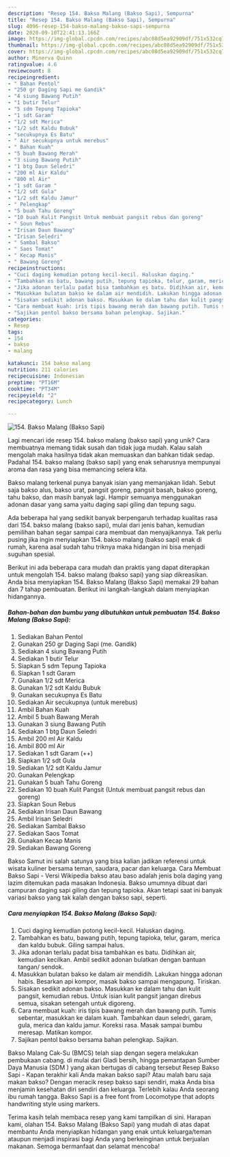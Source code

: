 ```yaml
---
description: "Resep 154. Bakso Malang (Bakso Sapi), Sempurna"
title: "Resep 154. Bakso Malang (Bakso Sapi), Sempurna"
slug: 4096-resep-154-bakso-malang-bakso-sapi-sempurna
date: 2020-09-10T22:41:13.166Z
image: https://img-global.cpcdn.com/recipes/abc08d5ea92909df/751x532cq70/154-bakso-malang-bakso-sapi-foto-resep-utama.jpg
thumbnail: https://img-global.cpcdn.com/recipes/abc08d5ea92909df/751x532cq70/154-bakso-malang-bakso-sapi-foto-resep-utama.jpg
cover: https://img-global.cpcdn.com/recipes/abc08d5ea92909df/751x532cq70/154-bakso-malang-bakso-sapi-foto-resep-utama.jpg
author: Minerva Quinn
ratingvalue: 4.6
reviewcount: 8
recipeingredient:
- " Bahan Pentol"
- "250 gr Daging Sapi me Gandik"
- "4 siung Bawang Putih"
- "1 butir Telur"
- "5 sdm Tepung Tapioka"
- "1 sdt Garam"
- "1/2 sdt Merica"
- "1/2 sdt Kaldu Bubuk"
- "secukupnya Es Batu"
- " Air secukupnya untuk merebus"
- " Bahan Kuah"
- "5 buah Bawang Merah"
- "3 siung Bawang Putih"
- "1 btg Daun Seledri"
- "200 ml Air Kaldu"
- "800 ml Air"
- "1 sdt Garam "
- "1/2 sdt Gula"
- "1/2 sdt Kaldu Jamur"
- " Pelengkap"
- "5 buah Tahu Goreng"
- "10 buah Kulit Pangsit Untuk membuat pangsit rebus dan goreng"
- " Soun Rebus"
- "Irisan Daun Bawang"
- "Irisan Seledri"
- " Sambal Bakso"
- " Saos Tomat"
- " Kecap Manis"
- " Bawang Goreng"
recipeinstructions:
- "Cuci daging kemudian potong kecil-kecil. Haluskan daging."
- "Tambahkan es batu, bawang putih, tepung tapioka, telur, garam, merica dan kaldu bubuk. Giling sampai halus."
- "Jika adonan terlalu padat bisa tambahkan es batu. Didihkan air, kemudian kecilkan. Ambil sedikit adonan bulatkan dengan bantuan tangan/ sendok."
- "Masukkan bulatan bakso ke dalam air mendidih. Lakukan hingga adonan habis. Besarkan api kompor, masak bakso sampai mengapung. Tiriskan."
- "Sisakan sedikit adonan bakso. Masukkan ke dalam tahu dan kulit pangsit, kemudian rebus. Untuk isian kulit pangsit jangan direbus semua, sisakan setengah untuk digoreng."
- "Cara membuat kuah: iris tipis bawang merah dan bawang putih. Tumis sebentar, masukkan ke dalam kuah. Tambahkan daun seledri, garam, gula, merica dan kaldu jamur. Koreksi rasa. Masak sampai bumbu meresap. Matikan kompor."
- "Sajikan pentol bakso bersama bahan pelengkap. Sajikan."
categories:
- Resep
tags:
- 154
- bakso
- malang

katakunci: 154 bakso malang 
nutrition: 211 calories
recipecuisine: Indonesian
preptime: "PT16M"
cooktime: "PT34M"
recipeyield: "2"
recipecategory: Lunch

---
```



![154. Bakso Malang (Bakso Sapi)](https://img-global.cpcdn.com/recipes/abc08d5ea92909df/751x532cq70/154-bakso-malang-bakso-sapi-foto-resep-utama.jpg)

Lagi mencari ide resep 154. bakso malang (bakso sapi) yang unik? Cara membuatnya memang tidak susah dan tidak juga mudah. Kalau salah mengolah maka hasilnya tidak akan memuaskan dan bahkan tidak sedap. Padahal 154. bakso malang (bakso sapi) yang enak seharusnya mempunyai aroma dan rasa yang bisa memancing selera kita.

Bakso malang terkenal punya banyak isian yang memanjakan lidah. Sebut saja bakso alus, bakso urat, pangsit goreng, pangsit basah, bakso goreng, tahu bakso, dan masih banyak lagi. Hampir semuanya menggunakan adonan dasar yang sama yaitu daging sapi giling dan tepung sagu.

Ada beberapa hal yang sedikit banyak berpengaruh terhadap kualitas rasa dari 154. bakso malang (bakso sapi), mulai dari jenis bahan, kemudian pemilihan bahan segar sampai cara membuat dan menyajikannya. Tak perlu pusing jika ingin menyiapkan 154. bakso malang (bakso sapi) enak di rumah, karena asal sudah tahu triknya maka hidangan ini bisa menjadi suguhan spesial.


Berikut ini ada beberapa cara mudah dan praktis yang dapat diterapkan untuk mengolah 154. bakso malang (bakso sapi) yang siap dikreasikan. Anda bisa menyiapkan 154. Bakso Malang (Bakso Sapi) memakai 29 bahan dan 7 tahap pembuatan. Berikut ini langkah-langkah dalam menyiapkan hidangannya.

<!--inarticleads1-->

##### Bahan-bahan dan bumbu yang dibutuhkan untuk pembuatan 154. Bakso Malang (Bakso Sapi):

1. Sediakan  Bahan Pentol
1. Gunakan 250 gr Daging Sapi (me. Gandik)
1. Sediakan 4 siung Bawang Putih
1. Sediakan 1 butir Telur
1. Siapkan 5 sdm Tepung Tapioka
1. Siapkan 1 sdt Garam
1. Gunakan 1/2 sdt Merica
1. Gunakan 1/2 sdt Kaldu Bubuk
1. Gunakan secukupnya Es Batu
1. Sediakan  Air secukupnya (untuk merebus)
1. Ambil  Bahan Kuah
1. Ambil 5 buah Bawang Merah
1. Gunakan 3 siung Bawang Putih
1. Sediakan 1 btg Daun Seledri
1. Ambil 200 ml Air Kaldu
1. Ambil 800 ml Air
1. Sediakan 1 sdt Garam (++)
1. Siapkan 1/2 sdt Gula
1. Sediakan 1/2 sdt Kaldu Jamur
1. Gunakan  Pelengkap
1. Gunakan 5 buah Tahu Goreng
1. Sediakan 10 buah Kulit Pangsit (Untuk membuat pangsit rebus dan goreng)
1. Siapkan  Soun Rebus
1. Sediakan Irisan Daun Bawang
1. Ambil Irisan Seledri
1. Sediakan  Sambal Bakso
1. Sediakan  Saos Tomat
1. Gunakan  Kecap Manis
1. Sediakan  Bawang Goreng


Bakso Samut ini salah satunya yang bisa kalian jadikan referensi untuk wisata kuliner bersama teman, saudara, pacar dan keluarga. Cara Membuat Bakso Sapi - Versi Wikipedia bakso atau baso adalah jenis bola daging yang lazim ditemukan pada masakan Indonesia. Bakso umumnya dibuat dari campuran daging sapi giling dan tepung tapioka. Akan tetapi saat ini banyak variasi bakso yang tak kalah dengan bakso sapi, seperti. 

<!--inarticleads2-->

##### Cara menyiapkan 154. Bakso Malang (Bakso Sapi):

1. Cuci daging kemudian potong kecil-kecil. Haluskan daging.
1. Tambahkan es batu, bawang putih, tepung tapioka, telur, garam, merica dan kaldu bubuk. Giling sampai halus.
1. Jika adonan terlalu padat bisa tambahkan es batu. Didihkan air, kemudian kecilkan. Ambil sedikit adonan bulatkan dengan bantuan tangan/ sendok.
1. Masukkan bulatan bakso ke dalam air mendidih. Lakukan hingga adonan habis. Besarkan api kompor, masak bakso sampai mengapung. Tiriskan.
1. Sisakan sedikit adonan bakso. Masukkan ke dalam tahu dan kulit pangsit, kemudian rebus. Untuk isian kulit pangsit jangan direbus semua, sisakan setengah untuk digoreng.
1. Cara membuat kuah: iris tipis bawang merah dan bawang putih. Tumis sebentar, masukkan ke dalam kuah. Tambahkan daun seledri, garam, gula, merica dan kaldu jamur. Koreksi rasa. Masak sampai bumbu meresap. Matikan kompor.
1. Sajikan pentol bakso bersama bahan pelengkap. Sajikan.


Bakso Malang Cak-Su (BMCS) telah siap dengan segera melakukan pembukaan cabang. di mulai dari Gladi bersih, hingga pemantapan Sumber Daya Manusia (SDM ) yang akan bertugas di cabang tersebut Resep Bakso Sapi - Kapan terakhir kali Anda makan bakso sapi? Atau malah baru saja makan bakso? Dengan meracik resep bakso sapi sendiri, maka Anda bisa menjamin kesehatan diri sendiri dan keluarga. Terlebih kalau Anda seorang ibu rumah tangga. Bakso Sapi is a free font from Locomotype that adopts handwriting style using markers. 

Terima kasih telah membaca resep yang kami tampilkan di sini. Harapan kami, olahan 154. Bakso Malang (Bakso Sapi) yang mudah di atas dapat membantu Anda menyiapkan hidangan yang enak untuk keluarga/teman ataupun menjadi inspirasi bagi Anda yang berkeinginan untuk berjualan makanan. Semoga bermanfaat dan selamat mencoba!
